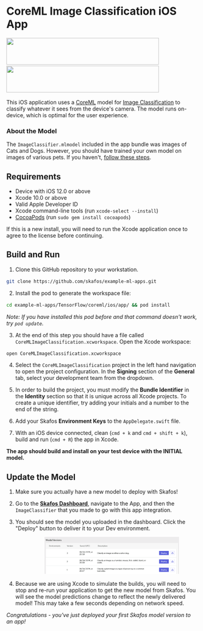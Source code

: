 # CoreML Image Classification iOS App
<img src="https://www.gstatic.com/devrel-devsite/va3a0eb1ff00a004a87e2f93101f27917d794beecfd23556fc6d8627bba2ff3cf/tensorflow/images/lockup.svg" width="400" height="70"> <img src="https://skafos.ai/wp-content/uploads/2019/05/skafos_horizontal_on_white_beta@1x.svg" width="400" height="70">

This iOS application uses a [CoreML](https://developer.apple.com/documentation/coreml) model for [Image Classification](https://www.tensorflow.org/lite/models/image_classification/overview) to classify whatever it sees from the device's camera. The model runs on-device, which is optimal for the user experience.


### About the Model
The `ImageClassifier.mlmodel` included in the app bundle was images of Cats and Dogs. However, you should have trained your own model on images of various pets. If you haven't, [follow these steps](../README.md##1-model-building).

## Requirements

*   Device with iOS 12.0 or above
*   Xcode 10.0 or above
*   Valid Apple Developer ID
*   Xcode command-line tools (run `xcode-select --install`)
*   [CocoaPods](https://cocoapods.org/) (run `sudo gem install cocoapods`)

If this is a new install, you will need to run the Xcode application once to
agree to the license before continuing.

## Build and Run

1.  Clone this GitHub repository to your workstation.
```bash
git clone https://github.com/skafos/example-ml-apps.git
```

2.  Install the pod to generate the workspace file:
```bash
cd example-ml-apps/TensorFlow/coreml/ios/app/ && pod install
```

_Note: If you have installed this pod before and that command doesn't work, try
`pod update`._

3. At the end of this step you should have a file called
`CoreMLImageClassification.xcworkspace`. Open the Xcode workspace:
```bash
open CoreMLImageClassification.xcworkspace
```

4.  Select the `CoreMLImageClassification` project in the left hand navigation to open
    the project configuration. In the **Signing** section of the **General**
    tab, select your development team from the dropdown.

5.  In order to build the project, you must modify the **Bundle Identifier** in
    the **Identity** section so that it is unique across all Xcode projects. To
    create a unique identifier, try adding your initials and a number to the end
    of the string.

6. Add your Skafos **Environment Keys** to the `AppDelegate.swift` file.

7. With an iOS device connected, clean (`cmd + k` and `cmd + shift + k`),
build and run (`cmd + R`) the app in Xcode.

**The app should build and install on your test device with the INITIAL model.**

## Update the Model
1. Make sure you actually have a new model to deploy with Skafos!

2. Go to the <a href="https://dashboard.skafos.ai" target="_blank">**Skafos Dashboard**</a>, navigate to the App, and then the `ImageClassifier` that you made to go with this app integration.

3. You should see the model you uploaded in the dashboard. Click the "Deploy" button to deliver it to your Dev environment.

<img src="../../../../assets/model_versions.png" width="70%"
     style="left: left; margin-left: 100px;" />

4. Because we are using Xcode to simulate the builds, you will need to stop and re-run your application to get the new model from Skafos. You will see the model predictions change to reflect the newly delivered model! This may take a few seconds depending on network speed.

*Congratulations - you've just deployed your first Skafos model version to an app!*
